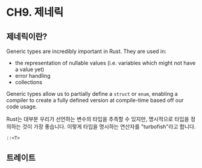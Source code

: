 # CH9. 제네릭



## 제네릭이란?

Generic types are incredibly important in Rust. They are used in:

- the representation of nullable values (i.e. variables which might not have a value yet)
- error handling
- collections

Generic types allow us to partially define a `struct` or `enum`, enabling a compiler to create a fully defined version at compile-time based off our code usage.

Rust는 대부분 우리가 선언하는 변수의 타입을 추측할 수 있지만, 명시적으로 타입을 정의하는 것이 가장 좋습니다. 이렇게 타입을 명시하는 연산자를 "turbofish"라고 합니다.

```rust,ignore
::<T>
```

## 트레이트